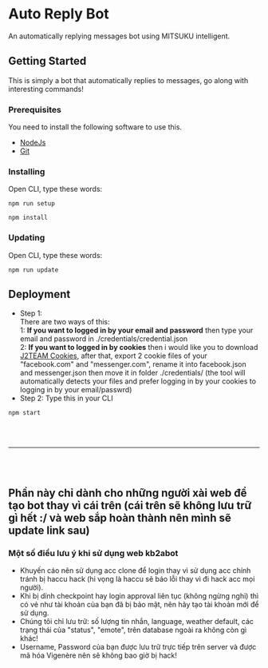 # Auto Reply Bot

An automatically replying messages bot using MITSUKU intelligent.
## Getting Started

This is simply a bot that automatically replies to messages, go along with interesting commands!

### Prerequisites

You need to install the following software to use this.
* [NodeJs](https://nodejs.org/en/)
* [Git](https://git-scm.com/downloads)

### Installing
Open CLI, type these words:<br>
```
npm run setup
```
```
npm install
```

### Updating
Open CLI, type these words:
```
npm run update
```

## Deployment
* Step 1: <br>
There are two ways of this:<br>
1: <b>If you want to logged in by your email and password</b> then type your email and password in ./credentials/credential.json<br>
2: <b>If you want to logged in by cookies</b> then i would like you to download [J2TEAM Cookies](https://chrome.google.com/webstore/detail/j2team-cookies/okpidcojinmlaakglciglbpcpajaibco), after that, export 2 cookie files of your "facebook.com" and "messenger.com", rename it into facebook.json and messenger.json then move it in folder ./credentials/ (the tool will automatically detects your files and prefer logging in by your cookies to logging in by your email/passwrd)
* Step 2: Type this in your CLI
```
npm start
```

<br><br>
<hr>
<br><br>

## Phần này chỉ dành cho những người xài web để tạo bot thay vì cái trên (cái trên sẽ không lưu trữ gì hết :/ và web sắp hoàn thành nên mình sẽ update link sau)
### Một số điều lưu ý khi sử dụng web kb2abot
* Khuyến cáo nên sử dụng acc clone để login thay vì sử dụng acc chính tránh bị haccu hack (hi vọng là haccu sẽ báo lỗi thay vì đi hack acc mọi người).
* Khi bị dính checkpoint hay login approval liên tục (không ngừng nghỉ) thì có vẻ như tài khoản của bạn đã bị bảo mật, nên hãy tạo tài khoản mới để sử dụng.
* Chúng tôi chỉ lưu trữ: số lượng tin nhắn, language, weather default, các trạng thái của "status", "emote", trên database ngoài ra không còn gì khác!
* Username, Password của bạn được lưu trữ trực tiếp trên server và được mã hóa Vigenère nên sẽ không bao giờ bị hack!
